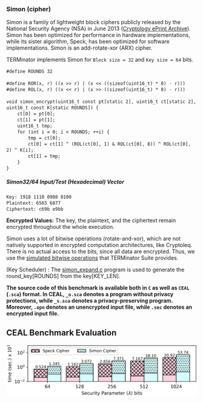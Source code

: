 ### Simon (cipher)
Simon is a family of lightweight block ciphers publicly released by the National Security Agency (NSA) in June 2013 ([Cryptology ePrint Archive](https://eprint.iacr.org/2013/404.pdf)). Simon has been optimized for performance in hardware implementations, while its sister algorithm, Speck, has been optimized for software implementations. Simon is an add-rotate-xor (ARX) cipher.


TERMinator implements Simon for `Block size = 32` and `Key size = 64` bits.

```
#define ROUNDS 32

#define ROR(x, r) ((x >> r) | (x << ((sizeof(uint16_t) * 8) - r)))
#define ROL(x, r) ((x << r) | (x >> ((sizeof(uint16_t) * 8) - r)))

void simon_encrypt(uint16_t const pt[static 2], uint16_t ct[static 2], uint16_t const K[static ROUNDS]) {
    ct[0] = pt[0];
    ct[1] = pt[1];
    uint16_t tmp;
    for (int i = 0; i < ROUNDS; ++i) {
        tmp = ct[0];
        ct[0] = ct[1] ^ (ROL(ct[0], 1) & ROL(ct[0], 8)) ^ ROL(ct[0], 2) ^ K[i];
        ct[1] = tmp;
    }
}
```

##### Simon32/64 Input/Test (Hexadecimal) Vector
```
Key: 1918 1110 0908 0100
Plaintext: 6565 6877
Ciphertext: c69b e9bb
```

**Encrypted Values:** The key, the plaintext, and the ciphertext remain encrypted throughout the whole execution.

Simon uses a lot of bitwise operations (rotate-and-xor), which are not natively supported in encrypted computation architectures, like Cryptoleq. There is no actual access to the bits, since all data are encrypted. Thus, we use the [simulated bitwise operations](https://github.com/momalab/privacy_benchmarks/tree/master/EncoderBenchmarks/bitwiseOperators) that TERMinator Suite provides.

(Key Scheduler) : The [simon_expand.c](https://github.com/momalab/privacy_benchmarks/tree/master/EncoderBenchmarks/SimonCipher/simon_expand.c) program is used to generate the round_key[ROUNDS] from the key[KEY_LEN].

**The source code of this benchmark is available both in `C` as well as `CEAL` (`.sca`) format. In CEAL, `_o.sca` denotes a program without privacy protections, while `_s.sca` denotes a privacy-preserving program. Moreover, `.opn` denotes an unencrypted input file, while `.sec` denotes an encrypted input file.**

CEAL Benchmark Evaluation
-------------------------
![alt text](../../graphs/specksimon.png)
